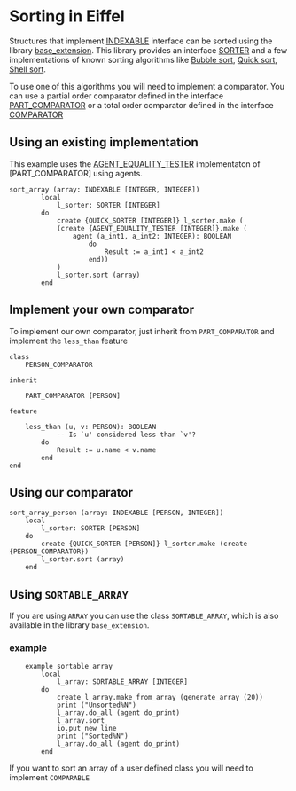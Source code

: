# Sorting in Eiffel
Structures that implement [INDEXABLE](https://www.eiffel.org/files/doc/static/20.05/libraries/base/indexable_chart.html) interface can be sorted using the library [base_extension](https://www.eiffel.org/files/doc/static/20.05/libraries/base_extension/index.html).
This library provides an interface [SORTER](https://www.eiffel.org/files/doc/static/20.05/libraries/base_extension/sorter_chart.html) and a few implementations of known sorting algorithms like [Bubble sort](https://www.eiffel.org/files/doc/static/20.05/libraries/base_extension/bubble_sorter_chart.html), [Quick sort](https://www.eiffel.org/files/doc/static/20.05/libraries/base_extension/quick_sorter_chart.html), [Shell sort](https://www.eiffel.org/files/doc/static/20.05/libraries/base_extension/shell_sorter_chart.html).

To use one of this algorithms you will need to implement a comparator.
You can use a partial order comparator defined in the interface [PART_COMPARATOR](https://www.eiffel.org/files/doc/static/20.05/libraries/base_extension/part_comparator_chart.html) or a total order comparator defined in the interface [COMPARATOR](https://www.eiffel.org/files/doc/static/20.05/libraries/base_extension/comparator_chart.html)


## Using an existing implementation
This example uses the [AGENT_EQUALITY_TESTER](https://www.eiffel.org/files/doc/static/20.05/libraries/base_extension/part_comparator_chart.html)  implementaton of [PART_COMPARATOR] using agents.


```
sort_array (array: INDEXABLE [INTEGER, INTEGER])
	    local
	        l_sorter: SORTER [INTEGER]
	    do
	        create {QUICK_SORTER [INTEGER]} l_sorter.make (
	        (create {AGENT_EQUALITY_TESTER [INTEGER]}.make (
                agent (a_int1, a_int2: INTEGER): BOOLEAN
                    do
                        Result := a_int1 < a_int2
                    end))
	        )
	        l_sorter.sort (array)
	    end
```

## Implement your own comparator
To implement our own comparator, just inherit from `PART_COMPARATOR` and implement the `less_than` feature

```
class
	PERSON_COMPARATOR

inherit

	PART_COMPARATOR [PERSON]

feature

	less_than (u, v: PERSON): BOOLEAN
			-- Is `u' considered less than `v'?
		do
			Result := u.name < v.name
		end
end
```

## Using our comparator

```
sort_array_person (array: INDEXABLE [PERSON, INTEGER])
    local
        l_sorter: SORTER [PERSON]
    do
        create {QUICK_SORTER [PERSON]} l_sorter.make (create {PERSON_COMPARATOR})
        l_sorter.sort (array)
    end
```


## Using `SORTABLE_ARRAY`

If you are using `ARRAY` you can use the class `SORTABLE_ARRAY`,  which is also available in the library `base_extension`.

### example
```
	example_sortable_array
		local
			l_array: SORTABLE_ARRAY [INTEGER]
		do
			create l_array.make_from_array (generate_array (20))
			print ("Unsorted%N")
			l_array.do_all (agent do_print)
			l_array.sort
			io.put_new_line
			print ("Sorted%N")
			l_array.do_all (agent do_print)
		end
```

If you want to sort an array of a user defined class you will need to implement `COMPARABLE`
